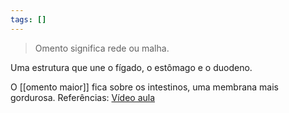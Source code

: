 ```yaml
---
tags: []
---
```

> Omento significa rede ou malha. 

Uma estrutura que une o fígado, o estômago e o duodeno.

O [[omento maior]] fica sobre os intestinos, uma membrana mais gordurosa. 
Referências: [Vídeo aula](https://youtu.be/jQyPs0bFROU?si=JjhhpwwLYyPe5hjV)